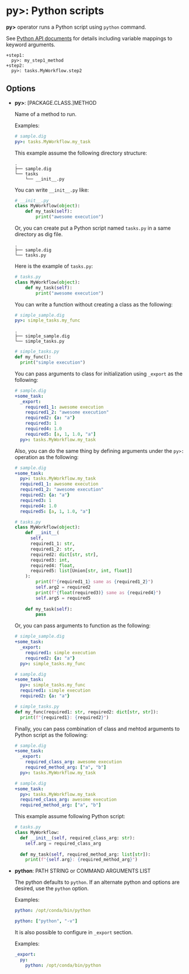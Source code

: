 # py>: Python scripts

**py>** operator runs a Python script using `python` command.

See [Python API documents](../python_api.html) for details including variable mappings to keyword arguments.

    +step1:
      py>: my_step1_method
    +step2:
      py>: tasks.MyWorkflow.step2

## Options

* **py>**: [PACKAGE.CLASS.]METHOD

  Name of a method to run.

  Examples:

  ```yaml
  # sample.dig
  py>: tasks.MyWorkflow.my_task
  ```

  This example assume the following directory structure:

  ```
  .
  ├── sample.dig
  └── tasks
      └── __init__.py
  ```

  You can write `__init__.py` like:

  ```python
  # __init__.py
  class MyWorkflow(object):
      def my_task(self):
          print("awesome execution")
  ```

  Or, you can create put a Python script named `tasks.py` in a same directory as dig file.

  ```
  .
  ├── sample.dig
  └── tasks.py
  ```

  Here is the example of `tasks.py`:

  ```python
  # tasks.py
  class MyWorkflow(object):
      def my_task(self):
          print("awesome execution")
  ```

  You can write a function without creating a class as the following:

  ```yaml
  # simple_sample.dig
  py>: simple_tasks.my_func
  ```

  ```
  .
  ├── simple_sample.dig
  └── simple_tasks.py
  ```

  ```python
  # simple_tasks.py
  def my_func():
    print("simple execution")
  ```

  You can pass arguments to class for initialization using `_export` as the following:

  ```yaml
  # sample.dig
  +some_task:
    _export:
      required1_1: awesome execution
      required1_2: "awesome execution"
      required2: {a: "a"}
      required3: 1
      required4: 1.0
      required5: [a, 1, 1.0, "a"]
    py>: tasks.MyWorkflow.my_task
  ```

  Also, you can do the same thing by defining arguments under the `py>:` operation as the following:
  ```yaml
  # sample.dig
  +some_task:
    py>: tasks.MyWorkflow.my_task
    required1_1: awesome execution
    required1_2: "awesome execution"
    required2: {a: "a"}
    required3: 1
    required4: 1.0
    required5: [a, 1, 1.0, "a"]
  ```

  ```python
  # tasks.py
  class MyWorkflow(object):
      def __init__(
        self,
        required1_1: str,
        required1_2: str,
        required2: dict[str, str],
        required3: int,
        required4: float,
        required5: list[Union[str, int, float]]
      ):
          print(f"{required1_1} same as {required1_2}")
          self.arg2 = required2
          print(f"{float(required3)} same as {required4}")
          self.arg5 = required5
      
      def my_task(self):
          pass
  ```

  Or, you can pass arguments to function as the following:

  ```yaml
  # simple_sample.dig
  +some_task:
    _export:
      required1: simple execution
      required2: {a: "a"}
    py>: simple_tasks.my_func
  ```

  ```yaml
  # sample.dig
  +some_task:
    py>: simple_tasks.my_func
    required1: simple execution
    required2: {a: "a"}
  ```

  ```python
  # simple_tasks.py
  def my_func(required1: str, required2: dict[str, str]):
    print(f"{required1}: {required2}")
  ```

  Finally, you can pass combination of class and mehtod arguments to Python script as the following:

  ```yaml
  # sample.dig
  +some_task:
    _export:
      required_class_arg: awesome execution
      required_method_arg: ["a", "b"]
    py>: tasks.MyWorkflow.my_task
  ```

  ```yaml
  # sample.dig
  +some_task:
    py>: tasks.MyWorkflow.my_task
    required_class_arg: awesome execution
    required_method_arg: ["a", "b"]
  ```

  This example assume following Python script:

  ```python
  # tasks.py
  class MyWorkflow:
    def __init__(self, required_class_arg: str):
      self.arg = required_class_arg
    
    def my_task(self, required_method_arg: list[str]):
      print(f"{self.arg}: {required_method_arg}")
  ```


* **python**: PATH STRING or COMMAND ARGUMENTS LIST

  The python defaults to `python`. If an alternate python and options are desired, use the `python` option.

  Examples:

  ```yaml
  python: /opt/conda/bin/python
  ```

  ```yaml
  python: ["python", "-v"]
  ```

  It is also possible to configure in `_export` section.

  Examples:

  ```yaml
  _export:
    py:
      python: /opt/conda/bin/python
  ```
